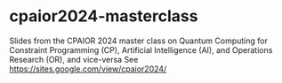 # cpaior2024-masterclass
Slides from the CPAIOR 2024 master class on Quantum Computing for Constraint Programming (CP), Artificial Intelligence (AI), and Operations Research (OR), and vice-versa
See https://sites.google.com/view/cpaior2024/
